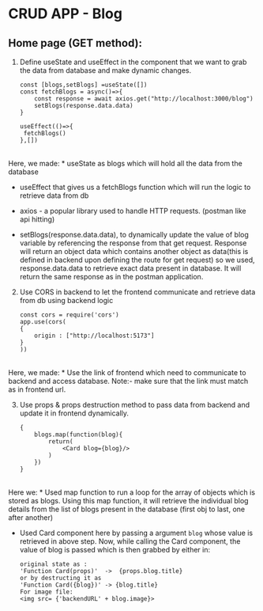 # CRUD APP - Blog 
## Home page (GET method):
1) Define useState and useEffect in the component that we want to grab the data from database and make dynamic changes. 
    ```
    const [blogs,setBlogs] =useState([])
    const fetchBlogs = async()=>{
        const response = await axios.get("http://localhost:3000/blog")
        setBlogs(response.data.data)  
    }

    useEffect(()=>{
     fetchBlogs()   
    },[])
    ```
<br>
Here, we made:
* useState as blogs which will hold all the data from the database

* useEffect that gives us a fetchBlogs function which will run the logic to retrieve data from db

* axios - a popular library used to handle HTTP requests. (postman like api hitting)

* setBlogs(response.data.data), to dynamically update the value of blog variable by referencing the response from that get request. Response will return an object data which contains another object as data(this is defined in backend upon defining the route for get request) so we used, response.data.data to retrieve exact data present in database. It will return the same response as in the postman application. <br>


2) Use CORS in backend to let the frontend communicate and retrieve data from db using backend logic <br>
    ```
    const cors = require('cors')
    app.use(cors(
    {
        origin : ["http://localhost:5173"]
    }
    ))
    ```
<br>
Here, we made:
* Use the link of frontend which need to communicate to backend and access database.
Note:- make sure that the link must match as in frontend url. <br>

3) Use props & props destruction method to pass data from backend and update it in frontend dynamically.
    ```
    {
        blogs.map(function(blog){
            return(
                <Card blog={blog}/>
            )
        })
    }
    ```
<br>
Here we:
* Used map function to run a loop for the array of objects which is stored as blogs. Using this map function, it will retrieve the individual blog details from the list of blogs present in the database (first obj to last, one after another) <br>

* Used Card component here by passing a argument `blog` whose value is retrieved in above step. Now, while calling the Card component, the value of blog is passed which is then grabbed by either in:
    ```
    original state as :
    'Function Card(props)'  ->  {props.blog.title} 
    or by destructing it as 
    'Function Card({blog})' -> {blog.title}
    For image file:
    <img src= {'backendURL' + blog.image}>
    ```



